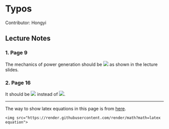 # Typos

Contributor: Hongyi

## Lecture Notes

### 1. Page 9

The mechanics of power generation should be <img src="https://render.githubusercontent.com/render/math?math=\Delta P_m=\left[ \frac{1-T_ws}{1%2B0.5T_ws} \right] \Delta G"> as shown in the lecture slides.

### 2. Page 16

It should be <img src="https://render.githubusercontent.com/render/math?math=\sqrt{3}V_LI_L=S=247.5 MVA, I_L=\frac{247.5}{\sqrt{3}\times15.75}=9072A"> instead of <img src="https://render.githubusercontent.com/render/math?math=\sqrt{3V_LI_L}=S=247.5 MVA, I_L=\frac{247.5}{\sqrt{3\times15.75}}=9072A">.

---
The way to show latex equations in this page is from [here](https://gist.github.com/a-rodin/fef3f543412d6e1ec5b6cf55bf197d7b).

`<img src="https://render.githubusercontent.com/render/math?math=latex equation">`